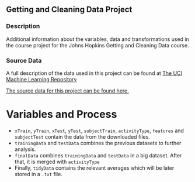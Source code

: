 ## Getting and Cleaning Data Project

### Description
Additional information about the variables, data and transformations used in the course project for the Johns Hopkins Getting and Cleaning Data course.

### Source Data
A full description of the data used in this project can be found at [The UCI Machine Learning Repository](http://archive.ics.uci.edu/ml/datasets/Human+Activity+Recognition+Using+Smartphones)

[The source data for this project can be found here.](https://d396qusza40orc.cloudfront.net/getdata%2Fprojectfiles%2FUCI%20HAR%20Dataset.zip)

# Variables and Process

* `xTrain`, `yTrain`, `xTest`, `yTest`, `subjectTrain`, `activityType`, `features` and `subjectTest` contain the data from the downloaded files.
* `trainingData` and `testData` combines the previous datasets to further analysis.
* `finalData` combines `trainingData` and `testData` in a big dataset. After that, it is merged with `activityType`
* Finally, `tidyData` contains the relevant averages which will be later stored in a `.txt` file.
